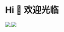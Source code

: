 # Hi 👋 欢迎光临

<a href="https://github.com/xiaoqide/">
  <img align="center" src="https://github-readme-stats.vercel.app/api?username=xiaoqide&show_icons=true&theme=buefy" />
</a>
<a href="https://github.com/xiaoqide/">
  <img align="center" src="https://github-readme-stats.vercel.app/api/top-langs/?username=xiaoqide&theme=buefy&layout=compact" />
</a>
